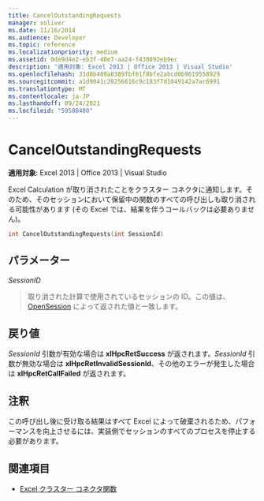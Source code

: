 ```yaml
---
title: CancelOutstandingRequests
manager: soliver
ms.date: 11/16/2014
ms.audience: Developer
ms.topic: reference
ms.localizationpriority: medium
ms.assetid: 0de9d4e2-eb3f-40e7-aa24-f430892eb9ec
description: '適用対象: Excel 2013 | Office 2013 | Visual Studio'
ms.openlocfilehash: 33d0b489a8389fbf61f8bfe2abcd0b9619558929
ms.sourcegitcommit: a1d9041c20256616c9c183f7d1049142a7ac6991
ms.translationtype: MT
ms.contentlocale: ja-JP
ms.lasthandoff: 09/24/2021
ms.locfileid: "59588400"
---
```

# <a name="canceloutstandingrequests"></a>CancelOutstandingRequests

**適用対象**: Excel 2013 | Office 2013 | Visual Studio 
  
Excel Calculation が取り消されたことをクラスター コネクタに通知します。そのため、そのセッションにおいて保留中の関数のすべての呼び出しも取り消される可能性があります (その Excel では、結果を伴うコールバックは必要ありません)。
  
```cpp
int CancelOutstandingRequests(int SessionId)
```

## <a name="parameters"></a>パラメーター

_SessionID_
  
> 取り消された計算で使用されているセッションの ID。この値は、[OpenSession](opensession.md) によって返された値と一致します。
    
## <a name="return-value"></a>戻り値

_SessionId_ 引数が有効な場合は **xlHpcRetSuccess** が返されます。_SessionId_ 引数が無効な場合は **xlHpcRetInvalidSessionId**、その他のエラーが発生した場合は **xlHpcRetCallFailed** が返されます。 
  
## <a name="remarks"></a>注釈

この呼び出し後に受け取る結果はすべて Excel によって破棄されるため、パフォーマンスを向上させるには、実装側でセッションのすべてのプロセスを停止する必要があります。
  
## <a name="see-also"></a>関連項目

- [Excel クラスター コネクタ関数](excel-cluster-connector-functions.md)

